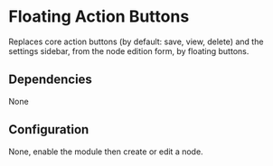 # Floating Action Buttons

Replaces core action buttons (by default: save, view,
delete) and the settings sidebar, from the node edition
form, by floating buttons.

## Dependencies

None

## Configuration

None, enable the module then create or edit a node.
